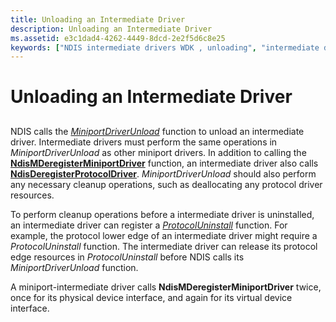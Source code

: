 ```yaml
---
title: Unloading an Intermediate Driver
description: Unloading an Intermediate Driver
ms.assetid: e3c1dad4-4262-4449-8dcd-2e2f5d6c8e25
keywords: ["NDIS intermediate drivers WDK , unloading", "intermediate drivers WDK networking , unloading", "unloading intermediate drivers", "cleaning up after install or uninstall WDK NDIS intermediate"]
---
```


# Unloading an Intermediate Driver


## <a href="" id="ddk-unloading-an-intermediate-driver-ng"></a>


NDIS calls the [*MiniportDriverUnload*](https://msdn.microsoft.com/library/windows/hardware/ff559378) function to unload an intermediate driver. Intermediate drivers must perform the same operations in *MiniportDriverUnload* as other miniport drivers. In addition to calling the [**NdisMDeregisterMiniportDriver**](https://msdn.microsoft.com/library/windows/hardware/ff563578) function, an intermediate driver also calls [**NdisDeregisterProtocolDriver**](https://msdn.microsoft.com/library/windows/hardware/ff561743). *MiniportDriverUnload* should also perform any necessary cleanup operations, such as deallocating any protocol driver resources.

To perform cleanup operations before a intermediate driver is uninstalled, an intermediate driver can register a [*ProtocolUninstall*](https://msdn.microsoft.com/library/windows/hardware/ff570279) function. For example, the protocol lower edge of an intermediate driver might require a *ProtocolUninstall* function. The intermediate driver can release its protocol edge resources in *ProtocolUninstall* before NDIS calls its *MiniportDriverUnload* function.

A miniport-intermediate driver calls **NdisMDeregisterMiniportDriver** twice, once for its physical device interface, and again for its virtual device interface.

 

 





